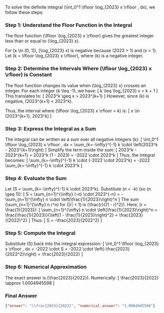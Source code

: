 To solve the definite integral \(\int_0^1 \lfloor \log_{2023} x \rfloor \, dx\), we follow these steps:

### Step 1: Understand the Floor Function in the Integral
The floor function \(\lfloor \log_{2023} x \rfloor\) gives the greatest integer less than or equal to \(\log_{2023} x\). 

For \(x \in (0, 1)\), \(\log_{2023} x\) is negative because \(2023 > 1\) and \(x < 1\). Let \(k = \lfloor \log_{2023} x \rfloor\), where \(k\) is a negative integer.

### Step 2: Determine the Intervals Where \(\lfloor \log_{2023} x \rfloor\) is Constant
The floor function changes its value when \(\log_{2023} x\) crosses an integer. For each integer \(k \leq -1\), we have:
\[
k \leq \log_{2023} x < k + 1
\]
This translates to:
\[
2023^k \geq x > 2023^{k+1}
\]
However, since \(k\) is negative, \(2023^{k+1} < 2023^k\).

Thus, the interval where \(\lfloor \log_{2023} x \rfloor = k\) is:
\[
x \in (2023^{k+1}, 2023^k]
\]

### Step 3: Express the Integral as a Sum
The integral can be written as a sum over all negative integers \(k\):
\[
\int_0^1 \lfloor \log_{2023} x \rfloor \, dx = \sum_{k=-\infty}^{-1} k \cdot \left(2023^k - 2023^{k+1}\right)
\]
Simplify the term inside the sum:
\[
2023^k - 2023^{k+1} = 2023^k (1 - 2023) = -2022 \cdot 2023^k
\]
Thus, the integral becomes:
\[
\sum_{k=-\infty}^{-1} k \cdot (-2022 \cdot 2023^k) = -2022 \sum_{k=-\infty}^{-1} k \cdot 2023^k
\]

### Step 4: Evaluate the Sum
Let \(S = \sum_{k=-\infty}^{-1} k \cdot 2023^k\). Substitute \(n = -k\) (so \(n \geq 1\)):
\[
S = \sum_{n=1}^{\infty} (-n) \cdot 2023^{-n} = -\sum_{n=1}^{\infty} n \cdot \left(\frac{1}{2023}\right)^n
\]
The sum \(\sum_{n=1}^{\infty} n r^n\) for \(|r| < 1\) is \(\frac{r}{(1 - r)^2}\). Here, \(r = \frac{1}{2023}\):
\[
\sum_{n=1}^{\infty} n \cdot \left(\frac{1}{2023}\right)^n = \frac{\frac{1}{2023}}{\left(1 - \frac{1}{2023}\right)^2} = \frac{2023}{(2022)^2}
\]
Thus:
\[
S = -\frac{2023}{2022^2}
\]

### Step 5: Compute the Integral
Substitute \(S\) back into the integral expression:
\[
\int_0^1 \lfloor \log_{2023} x \rfloor \, dx = -2022 \cdot S = -2022 \cdot \left(-\frac{2023}{2022^2}\right) = \frac{2023}{2022}
\]

### Step 6: Numerical Approximation
The exact answer is \(\frac{2023}{2022}\). Numerically:
\[
\frac{2023}{2022} \approx 1.0004945598
\]

### Final Answer
```json
{"answer": "\\frac{2023}{2022}", "numerical_answer": "1.0004945598"}
```